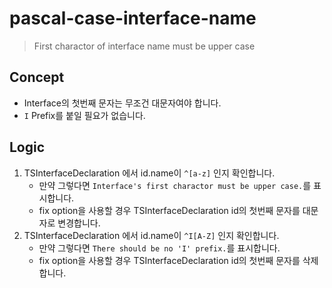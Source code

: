 # pascal-case-interface-name

> First charactor of interface name must be upper case

## Concept

- Interface의 첫번째 문자는 무조건 대문자여야 합니다.
- `I` Prefix를 붙일 필요가 없습니다.

## Logic

1. TSInterfaceDeclaration 에서 id.name이 `^[a-z]` 인지 확인합니다.
   - 만약 그렇다면 `Interface's first charactor must be upper case.`를 표시합니다.
   - fix option을 사용할 경우 TSInterfaceDeclaration id의 첫번째 문자를 대문자로 변경합니다.
1. TSInterfaceDeclaration 에서 id.name이 `^I[A-Z]` 인지 확인합니다.
   - 만약 그렇다면 `There should be no 'I' prefix.`를 표시합니다.
   - fix option을 사용할 경우 TSInterfaceDeclaration id의 첫번째 문자를 삭제합니다.
